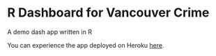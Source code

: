 # R Dashboard for Vancouver Crime

A demo dash app written in R

You can experience the app deployed on Heroku [here](https://dsci532-2022-ia2-sy25wang.herokuapp.com/).
